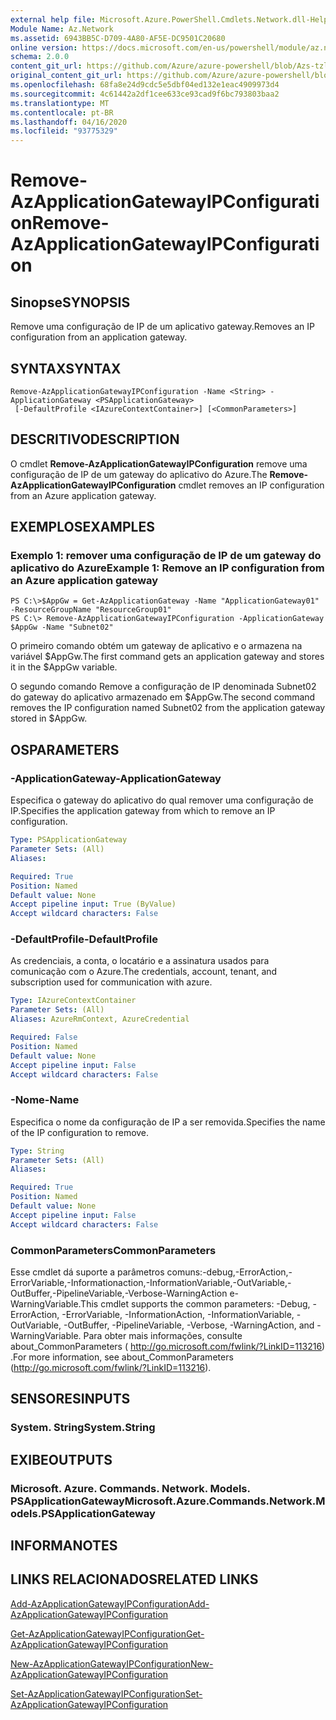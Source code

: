 ```yaml
---
external help file: Microsoft.Azure.PowerShell.Cmdlets.Network.dll-Help.xml
Module Name: Az.Network
ms.assetid: 6943BB5C-D709-4A80-AF5E-DC9501C20680
online version: https://docs.microsoft.com/en-us/powershell/module/az.network/remove-azapplicationgatewayipconfiguration
schema: 2.0.0
content_git_url: https://github.com/Azure/azure-powershell/blob/Azs-tzl/src/Network/Network/help/Remove-AzApplicationGatewayIPConfiguration.md
original_content_git_url: https://github.com/Azure/azure-powershell/blob/Azs-tzl/src/Network/Network/help/Remove-AzApplicationGatewayIPConfiguration.md
ms.openlocfilehash: 68fa8e24d9cdc5e5dbf04ed132e1eac4909973d4
ms.sourcegitcommit: 4c61442a2df1cee633ce93cad9f6bc793803baa2
ms.translationtype: MT
ms.contentlocale: pt-BR
ms.lasthandoff: 04/16/2020
ms.locfileid: "93775329"
---
```

# <span data-ttu-id="f5742-101">Remove-AzApplicationGatewayIPConfiguration</span><span class="sxs-lookup"><span data-stu-id="f5742-101">Remove-AzApplicationGatewayIPConfiguration</span></span>

## <span data-ttu-id="f5742-102">Sinopse</span><span class="sxs-lookup"><span data-stu-id="f5742-102">SYNOPSIS</span></span>
<span data-ttu-id="f5742-103">Remove uma configuração de IP de um aplicativo gateway.</span><span class="sxs-lookup"><span data-stu-id="f5742-103">Removes an IP configuration from an application gateway.</span></span>

## <span data-ttu-id="f5742-104">SYNTAX</span><span class="sxs-lookup"><span data-stu-id="f5742-104">SYNTAX</span></span>

```
Remove-AzApplicationGatewayIPConfiguration -Name <String> -ApplicationGateway <PSApplicationGateway>
 [-DefaultProfile <IAzureContextContainer>] [<CommonParameters>]
```

## <span data-ttu-id="f5742-105">DESCRITIVO</span><span class="sxs-lookup"><span data-stu-id="f5742-105">DESCRIPTION</span></span>
<span data-ttu-id="f5742-106">O cmdlet **Remove-AzApplicationGatewayIPConfiguration** remove uma configuração de IP de um gateway do aplicativo do Azure.</span><span class="sxs-lookup"><span data-stu-id="f5742-106">The **Remove-AzApplicationGatewayIPConfiguration** cmdlet removes an IP configuration from an Azure application gateway.</span></span>

## <span data-ttu-id="f5742-107">EXEMPLOS</span><span class="sxs-lookup"><span data-stu-id="f5742-107">EXAMPLES</span></span>

### <span data-ttu-id="f5742-108">Exemplo 1: remover uma configuração de IP de um gateway do aplicativo do Azure</span><span class="sxs-lookup"><span data-stu-id="f5742-108">Example 1: Remove an IP configuration from an Azure application gateway</span></span>
```
PS C:\>$AppGw = Get-AzApplicationGateway -Name "ApplicationGateway01" -ResourceGroupName "ResourceGroup01"
PS C:\> Remove-AzApplicationGatewayIPConfiguration -ApplicationGateway $AppGw -Name "Subnet02"
```

<span data-ttu-id="f5742-109">O primeiro comando obtém um gateway de aplicativo e o armazena na variável $AppGw.</span><span class="sxs-lookup"><span data-stu-id="f5742-109">The first command gets an application gateway and stores it in the $AppGw variable.</span></span>

<span data-ttu-id="f5742-110">O segundo comando Remove a configuração de IP denominada Subnet02 do gateway do aplicativo armazenado em $AppGw.</span><span class="sxs-lookup"><span data-stu-id="f5742-110">The second command removes the IP configuration named Subnet02 from the application gateway stored in $AppGw.</span></span>

## <span data-ttu-id="f5742-111">OS</span><span class="sxs-lookup"><span data-stu-id="f5742-111">PARAMETERS</span></span>

### <span data-ttu-id="f5742-112">-ApplicationGateway</span><span class="sxs-lookup"><span data-stu-id="f5742-112">-ApplicationGateway</span></span>
<span data-ttu-id="f5742-113">Especifica o gateway do aplicativo do qual remover uma configuração de IP.</span><span class="sxs-lookup"><span data-stu-id="f5742-113">Specifies the application gateway from which to remove an IP configuration.</span></span>

```yaml
Type: PSApplicationGateway
Parameter Sets: (All)
Aliases: 

Required: True
Position: Named
Default value: None
Accept pipeline input: True (ByValue)
Accept wildcard characters: False
```

### <span data-ttu-id="f5742-114">-DefaultProfile</span><span class="sxs-lookup"><span data-stu-id="f5742-114">-DefaultProfile</span></span>
<span data-ttu-id="f5742-115">As credenciais, a conta, o locatário e a assinatura usados para comunicação com o Azure.</span><span class="sxs-lookup"><span data-stu-id="f5742-115">The credentials, account, tenant, and subscription used for communication with azure.</span></span>

```yaml
Type: IAzureContextContainer
Parameter Sets: (All)
Aliases: AzureRmContext, AzureCredential

Required: False
Position: Named
Default value: None
Accept pipeline input: False
Accept wildcard characters: False
```

### <span data-ttu-id="f5742-116">-Nome</span><span class="sxs-lookup"><span data-stu-id="f5742-116">-Name</span></span>
<span data-ttu-id="f5742-117">Especifica o nome da configuração de IP a ser removida.</span><span class="sxs-lookup"><span data-stu-id="f5742-117">Specifies the name of the IP configuration to remove.</span></span>

```yaml
Type: String
Parameter Sets: (All)
Aliases: 

Required: True
Position: Named
Default value: None
Accept pipeline input: False
Accept wildcard characters: False
```

### <span data-ttu-id="f5742-118">CommonParameters</span><span class="sxs-lookup"><span data-stu-id="f5742-118">CommonParameters</span></span>
<span data-ttu-id="f5742-119">Esse cmdlet dá suporte a parâmetros comuns:-debug,-ErrorAction,-ErrorVariable,-Informationaction,-InformationVariable,-OutVariable,-OutBuffer,-PipelineVariable,-Verbose-WarningAction e-WarningVariable.</span><span class="sxs-lookup"><span data-stu-id="f5742-119">This cmdlet supports the common parameters: -Debug, -ErrorAction, -ErrorVariable, -InformationAction, -InformationVariable, -OutVariable, -OutBuffer, -PipelineVariable, -Verbose, -WarningAction, and -WarningVariable.</span></span> <span data-ttu-id="f5742-120">Para obter mais informações, consulte about_CommonParameters ( http://go.microsoft.com/fwlink/?LinkID=113216) .</span><span class="sxs-lookup"><span data-stu-id="f5742-120">For more information, see about_CommonParameters (http://go.microsoft.com/fwlink/?LinkID=113216).</span></span>

## <span data-ttu-id="f5742-121">SENSORES</span><span class="sxs-lookup"><span data-stu-id="f5742-121">INPUTS</span></span>

### <span data-ttu-id="f5742-122">System. String</span><span class="sxs-lookup"><span data-stu-id="f5742-122">System.String</span></span>

## <span data-ttu-id="f5742-123">EXIBE</span><span class="sxs-lookup"><span data-stu-id="f5742-123">OUTPUTS</span></span>

### <span data-ttu-id="f5742-124">Microsoft. Azure. Commands. Network. Models. PSApplicationGateway</span><span class="sxs-lookup"><span data-stu-id="f5742-124">Microsoft.Azure.Commands.Network.Models.PSApplicationGateway</span></span>

## <span data-ttu-id="f5742-125">INFORMA</span><span class="sxs-lookup"><span data-stu-id="f5742-125">NOTES</span></span>

## <span data-ttu-id="f5742-126">LINKS RELACIONADOS</span><span class="sxs-lookup"><span data-stu-id="f5742-126">RELATED LINKS</span></span>

[<span data-ttu-id="f5742-127">Add-AzApplicationGatewayIPConfiguration</span><span class="sxs-lookup"><span data-stu-id="f5742-127">Add-AzApplicationGatewayIPConfiguration</span></span>](./Add-AzApplicationGatewayIPConfiguration.md)

[<span data-ttu-id="f5742-128">Get-AzApplicationGatewayIPConfiguration</span><span class="sxs-lookup"><span data-stu-id="f5742-128">Get-AzApplicationGatewayIPConfiguration</span></span>](./Get-AzApplicationGatewayIPConfiguration.md)

[<span data-ttu-id="f5742-129">New-AzApplicationGatewayIPConfiguration</span><span class="sxs-lookup"><span data-stu-id="f5742-129">New-AzApplicationGatewayIPConfiguration</span></span>](./New-AzApplicationGatewayIPConfiguration.md)

[<span data-ttu-id="f5742-130">Set-AzApplicationGatewayIPConfiguration</span><span class="sxs-lookup"><span data-stu-id="f5742-130">Set-AzApplicationGatewayIPConfiguration</span></span>](./Set-AzApplicationGatewayIPConfiguration.md)


